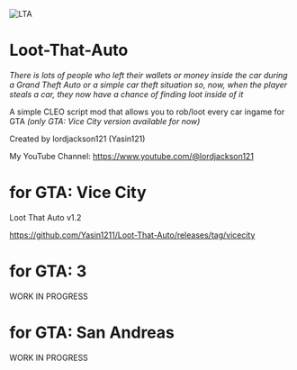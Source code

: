 ![LTA](https://github.com/user-attachments/assets/6fc274c7-7abb-4698-9c11-4052326d51f6)
# Loot-That-Auto
*There is lots of people who left their wallets or money inside the car during a Grand Theft Auto or a simple car theft situation so, now, when the player steals a car, they now have a chance of finding loot inside of it*

A simple CLEO script mod that allows you to rob/loot every car ingame for GTA 
*(only GTA: Vice City version available for now)*


Created by lordjackson121 (Yasin121)

My YouTube Channel: https://www.youtube.com/@lordjackson121
# for GTA: Vice City

Loot That Auto v1.2

 https://github.com/Yasin1211/Loot-That-Auto/releases/tag/vicecity
# for GTA: 3
WORK IN PROGRESS
# for GTA: San Andreas
WORK IN PROGRESS



